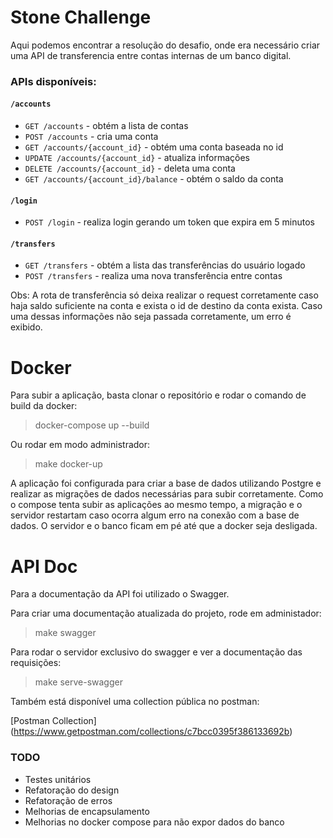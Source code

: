 # Stone Challenge

Aqui podemos encontrar a resolução do desafio, onde era necessário criar uma API de transferencia entre contas internas de um banco digital.

### APIs disponíveis:

#### `/accounts`

- `GET /accounts` - obtém a lista de contas
- `POST /accounts` - cria uma conta
- `GET /accounts/{account_id}` - obtém uma conta baseada no id
- `UPDATE /accounts/{account_id}` - atualiza informações
- `DELETE /accounts/{account_id}` - deleta uma conta
- `GET /accounts/{account_id}/balance` - obtém o saldo da conta

#### `/login`

- `POST /login` - realiza login gerando um token que expira em 5 minutos

#### `/transfers`

- `GET /transfers` - obtém a lista das transferências do usuário logado
- `POST /transfers` - realiza uma nova transferência entre contas

Obs: A rota de transferência só deixa realizar o request corretamente caso haja saldo suficiente na conta e exista o id de destino da conta exista.
Caso uma dessas informações não seja passada corretamente, um erro é exibido.

# Docker
Para subir a aplicação, basta clonar o repositório e rodar o comando de build da docker:

> docker-compose up --build

Ou rodar em modo administrador:

> make docker-up

A aplicação foi configurada para criar a base de dados utilizando Postgre e realizar as migrações de dados necessárias para subir corretamente.
Como o compose tenta subir as aplicações ao mesmo tempo, a migração e o servidor restartam caso ocorra algum erro na conexão com a base de dados.
O servidor e o banco ficam em pé até que a docker seja desligada.


# API Doc
Para a documentação da API foi utilizado o Swagger.

Para criar uma documentação atualizada do projeto, rode em administador:

> make swagger


Para rodar o servidor exclusivo do swagger e ver a documentação das requisições:

> make serve-swagger


Também está disponível uma collection pública no postman:

[Postman Collection] (https://www.getpostman.com/collections/c7bcc0395f386133692b)


### TODO

- Testes unitários
- Refatoração do design
- Refatoração de erros
- Melhorias de encapsulamento
- Melhorias no docker compose para não expor dados do banco
